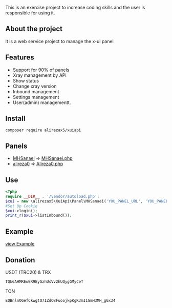 This is an exercise project to increase coding skills and the user is responsible for using it.

## About the project

It is a web service project to manage the x-ui panel

## Features

* Support for 90% of panels
* Xray management by API
* Show status
* Change xray version
* Inbound management
* Settings management
* User(admin) managementt.

## Install

``
composer require alirezax5/xuiapi
``
## Panels
- [MHSanaei](https://github.com/MHSanaei/3x-ui)  =>  [MHSanaei.php](https://github.com/alirezax5/xuiapi/blob/main/src/Panel/MHSanaei.php)
- [alireza0](https://github.com/alireza0/x-ui) =>  [Alireza0.php](https://github.com/alirezax5/xuiapi/blob/main/src/Panel/Alireza0.php)

## Use  
```php 
<?php
require __DIR__ . '/vendor/autoload.php';
$xui = new \alirezax5\XuiApi\Panel\MHSanaei('YOU_PANEL_URL', 'YOU_PANEL_USERNAME', 'YOU_PANEL_PASSWORD');
#Set Up Cookie
$xui->login();
print_r($xui->listInbound());
```

## Example
[view Example](https://github.com/alirezax5/xuiapi/tree/main/Examples)


## Donation
USDT (TRC20) & TRX

``
TQk6AHMREwER9EyGzhUsVv2hUQygGMyCeT
``

TON

``
EQBnlnOGefCkwgtO7IZdOBFuoojkpKgK3mI1GmH3MH_gGx34
``
